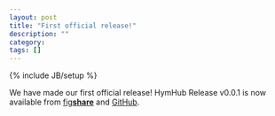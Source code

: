 ```yaml
---
layout: post
title: "First official release!"
description: ""
category: 
tags: []
---
```

{% include JB/setup %}

We have made our first official release!
HymHub Release v0.0.1 is now available from [fig**share**](http://dx.doi.org/10.6084/m9.figshare.1306864) and [GitHub](https://github.com/BrendelGroup/HymHub).
